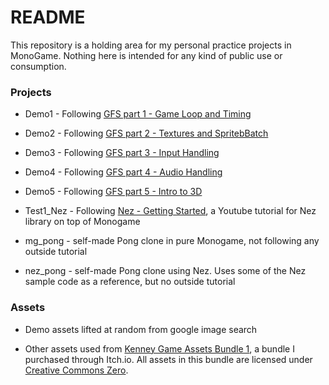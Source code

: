 # README #

This repository is a holding area for my personal practice projects in MonoGame. Nothing here is intended for any kind of public use or consumption.

### Projects ###

* Demo1 - Following [GFS part 1 - Game Loop and Timing](https://www.gamefromscratch.com/post/2015/06/15/MonoGame-Tutorial-Creating-an-Application.aspx)

* Demo2 - Following [GFS part 2 - Textures and SpritebBatch](https://www.gamefromscratch.com/post/2015/06/19/MonoGame-Tutorial-Textures-and-SpriteBatch.aspx)

* Demo3 - Following [GFS part 3 - Input Handling](https://www.gamefromscratch.com/post/2015/06/28/MonoGame-Tutorial-Handling-Keyboard-Mouse-and-GamePad-Input.aspx)

* Demo4 - Following [GFS part 4 - Audio Handling](https://www.gamefromscratch.com/post/2015/07/25/MonoGame-Tutorial-Audio.aspx)

* Demo5 - Following [GFS part 5 - Intro to 3D](https://www.gamefromscratch.com/post/2015/08/20/Monogame-Tutorial-Beginning-3D-Programming.aspx)

* Test1_Nez - Following [Nez - Getting Started](https://www.youtube.com/watch?v=ZfVMCbOniV0), a Youtube tutorial for Nez library on top of Monogame

* mg_pong - self-made Pong clone in pure Monogame, not following any outside tutorial

* nez_pong - self-made Pong clone using Nez. Uses some of the Nez sample code as a reference, but no outside tutorial

### Assets ###

* Demo assets lifted at random from google image search

* Other assets used from [Kenney Game Assets Bundle 1](https://kenney.itch.io/kenney-game-assets-1), a bundle I purchased through Itch.io. All assets in this bundle are licensed under [Creative Commons Zero](https://creativecommons.org/publicdomain/zero/1.0/).

